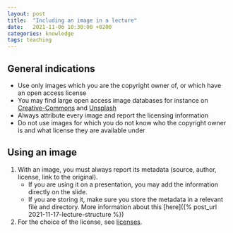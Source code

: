 ```yaml
---
layout: post
title:  "Including an image in a lecture"
date:   2021-11-06 10:30:00 +0200
categories: knowledge
tags: teaching
---
```


## General indications

* Use only images which you are the copyright owner of, or which have an open access license
* You may find large open access image databases for instance on [Creative-Commons] and [Unsplash]
* Always attribute every image and report the licensing information
* Do not use images for which you do not know who the copyright owner is and what license they are available under

## Using an image

1. With an image, you must always report its metadata (source, author, license, link to the original).
    * If you are using it on a presentation, you may add the information directly on the slide.
    * If you are storing it, make sure you store the metadata in a relevant file and directory. More information about this [here]({% post_url 2021-11-17-lecture-structure %})
2. For the choice of the license, see [licenses].


[Creative-Commons]: https://search.creativecommons.org/
[Unsplash]: https://unsplash.com/s/photos/open-access
[licenses]: https://creativecommons.org/share-your-work/